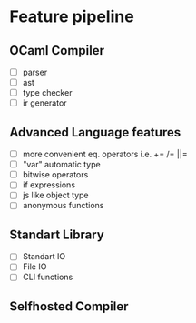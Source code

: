 # Feature pipeline

## OCaml Compiler
- [ ] parser
- [ ] ast
- [ ] type checker
- [ ] ir generator

## Advanced Language features
- [ ] more convenient eq. operators i.e. += /= ||=
- [ ] "var" automatic type
- [ ] bitwise operators
- [ ] if expressions
- [ ] js like object type
- [ ] anonymous functions

## Standart Library
- [ ] Standart IO
- [ ] File IO
- [ ] CLI functions

## Selfhosted Compiler